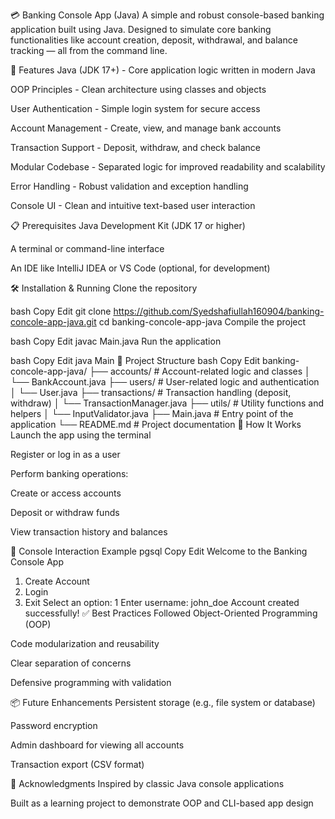 💳 Banking Console App (Java)
A simple and robust console-based banking application built using Java. Designed to simulate core banking functionalities like account creation, deposit, withdrawal, and balance tracking — all from the command line.

🚀 Features
Java (JDK 17+) - Core application logic written in modern Java

OOP Principles - Clean architecture using classes and objects

User Authentication - Simple login system for secure access

Account Management - Create, view, and manage bank accounts

Transaction Support - Deposit, withdraw, and check balance

Modular Codebase - Separated logic for improved readability and scalability

Error Handling - Robust validation and exception handling

Console UI - Clean and intuitive text-based user interaction

📋 Prerequisites
Java Development Kit (JDK 17 or higher)

A terminal or command-line interface

An IDE like IntelliJ IDEA or VS Code (optional, for development)

🛠️ Installation & Running
Clone the repository

bash
Copy
Edit
git clone https://github.com/Syedshafiullah160904/banking-concole-app-java.git
cd banking-concole-app-java
Compile the project

bash
Copy
Edit
javac Main.java
Run the application

bash
Copy
Edit
java Main
📁 Project Structure
bash
Copy
Edit
banking-concole-app-java/
├── accounts/           # Account-related logic and classes
│   └── BankAccount.java
├── users/              # User-related logic and authentication
│   └── User.java
├── transactions/       # Transaction handling (deposit, withdraw)
│   └── TransactionManager.java
├── utils/              # Utility functions and helpers
│   └── InputValidator.java
├── Main.java           # Entry point of the application
└── README.md           # Project documentation
🧠 How It Works
Launch the app using the terminal

Register or log in as a user

Perform banking operations:

Create or access accounts

Deposit or withdraw funds

View transaction history and balances

📱 Console Interaction Example
pgsql
Copy
Edit
Welcome to the Banking Console App
1. Create Account
2. Login
3. Exit
Select an option: 1
Enter username: john_doe
Account created successfully!
✅ Best Practices Followed
Object-Oriented Programming (OOP)

Code modularization and reusability

Clear separation of concerns

Defensive programming with validation

📦 Future Enhancements
Persistent storage (e.g., file system or database)

Password encryption

Admin dashboard for viewing all accounts

Transaction export (CSV format)

🙏 Acknowledgments
Inspired by classic Java console applications

Built as a learning project to demonstrate OOP and CLI-based app design
